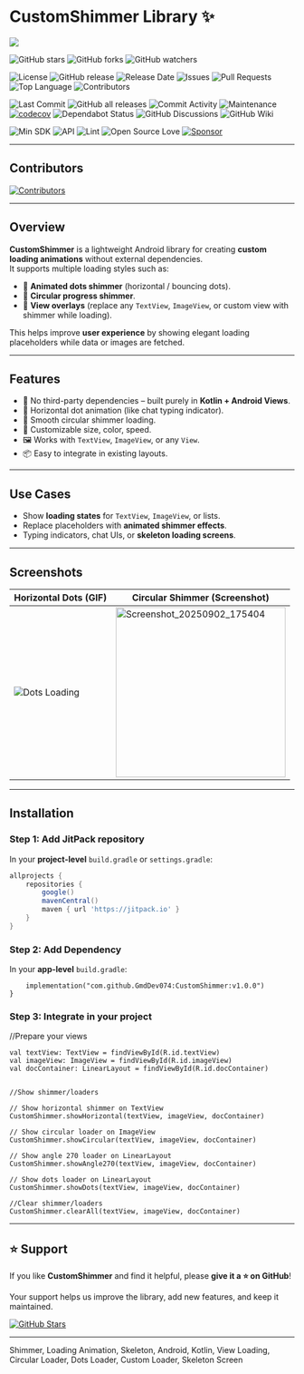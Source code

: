 # CustomShimmer Library ✨

[![](https://jitpack.io/v/GmdDev074/CustomShimmer.svg)](https://jitpack.io/#GmdDev074/CustomShimmer)

![GitHub stars](https://img.shields.io/github/stars/GmdDev074/CustomShimmer?style=social)
![GitHub forks](https://img.shields.io/github/forks/GmdDev074/CustomShimmer?style=social)
![GitHub watchers](https://img.shields.io/github/watchers/GmdDev074/CustomShimmer?style=social)

![License](https://img.shields.io/github/license/GmdDev074/CustomShimmer)
![GitHub release](https://img.shields.io/github/v/release/GmdDev074/CustomShimmer)
![Release Date](https://img.shields.io/github/release-date/GmdDev074/CustomShimmer)
![Issues](https://img.shields.io/github/issues/GmdDev074/CustomShimmer)
![Pull Requests](https://img.shields.io/github/issues-pr/GmdDev074/CustomShimmer)
![Top Language](https://img.shields.io/github/languages/top/GmdDev074/CustomShimmer)
![Contributors](https://img.shields.io/github/contributors/GmdDev074/CustomShimmer)

![Last Commit](https://img.shields.io/github/last-commit/GmdDev074/CustomShimmer)
![GitHub all releases](https://img.shields.io/github/downloads/GmdDev074/CustomShimmer/total)
![Commit Activity](https://img.shields.io/github/commit-activity/m/GmdDev074/CustomShimmer)
![Maintenance](https://img.shields.io/maintenance/yes/2025)
[![codecov](https://codecov.io/gh/GmdDev074/CustomShimmer/branch/main/graph/badge.svg)](https://codecov.io/gh/GmdDev074/CustomShimmer)
![Dependabot Status](https://img.shields.io/badge/dependabot-enabled-brightgreen?logo=dependabot)
![GitHub Discussions](https://img.shields.io/github/discussions/GmdDev074/CustomShimmer)
![GitHub Wiki](https://img.shields.io/badge/wiki-available-brightgreen)

![Min SDK](https://img.shields.io/badge/minSdk-21%2B-blue)
![API](https://img.shields.io/badge/API-21%2B-green.svg?style=flat)
![Lint](https://img.shields.io/badge/lint-passing-brightgreen)
![Open Source Love](https://badges.frapsoft.com/os/v1/open-source.svg?v=103)
[![Sponsor](https://img.shields.io/badge/sponsor-%E2%9D%A4-red)](https://github.com/sponsors/GmdDev074)

---

## Contributors

[![Contributors](https://contrib.rocks/image?repo=GmdDev074/CustomShimmer)](https://github.com/GmdDev074/CustomShimmer/graphs/contributors)

---

## Overview

**CustomShimmer** is a lightweight Android library for creating **custom loading animations** without external dependencies.  
It supports multiple loading styles such as:  

- 🔵 **Animated dots shimmer** (horizontal / bouncing dots).  
- 🔄 **Circular progress shimmer**.  
- 📄 **View overlays** (replace any `TextView`, `ImageView`, or custom view with shimmer while loading).  

This helps improve **user experience** by showing elegant loading placeholders while data or images are fetched.

---

## Features

- 🚀 No third-party dependencies – built purely in **Kotlin + Android Views**.  
- 🔵 Horizontal dot animation (like chat typing indicator).  
- 🔄 Smooth circular shimmer loading.  
- 🎨 Customizable size, color, speed.  
- 🖼 Works with `TextView`, `ImageView`, or any `View`.  
- 📦 Easy to integrate in existing layouts.  

---

## Use Cases

- Show **loading states** for `TextView`, `ImageView`, or lists.  
- Replace placeholders with **animated shimmer effects**.  
- Typing indicators, chat UIs, or **skeleton loading screens**.  

---

## Screenshots

| Horizontal Dots (GIF) | Circular Shimmer (Screenshot) |
|------------------------|-------------------------------|
| ![Dots Loading](https://github.com/user-attachments/assets/cac527cf-0ec7-443f-9d53-2c8134b700a5) | <img width="300" alt="Screenshot_20250902_175404" src="https://github.com/user-attachments/assets/b9020fa0-6072-4f52-b5d7-4cafd4a84bfd" /> |

---

## Installation

### Step 1: Add JitPack repository

In your **project-level** `build.gradle` or `settings.gradle`:

```gradle
allprojects {
    repositories {
        google()
        mavenCentral()
        maven { url 'https://jitpack.io' }
    }
}
```

### Step 2: Add Dependency

In your **app-level** `build.gradle`:

```dependencies {
    implementation("com.github.GmdDev074:CustomShimmer:v1.0.0")
}
```

### Step 3: Integrate in your project

//Prepare your views
```
val textView: TextView = findViewById(R.id.textView)
val imageView: ImageView = findViewById(R.id.imageView)
val docContainer: LinearLayout = findViewById(R.id.docContainer)


//Show shimmer/loaders

// Show horizontal shimmer on TextView
CustomShimmer.showHorizontal(textView, imageView, docContainer)

// Show circular loader on ImageView
CustomShimmer.showCircular(textView, imageView, docContainer)

// Show angle 270 loader on LinearLayout
CustomShimmer.showAngle270(textView, imageView, docContainer)

// Show dots loader on LinearLayout
CustomShimmer.showDots(textView, imageView, docContainer)

//Clear shimmer/loaders
CustomShimmer.clearAll(textView, imageView, docContainer)

```

---

## ⭐ Support

If you like **CustomShimmer** and find it helpful, please **give it a ⭐ on GitHub**!  

Your support helps us improve the library, add new features, and keep it maintained.

[![GitHub Stars](https://img.shields.io/github/stars/GmdDev074/CustomShimmer?style=social)](https://github.com/GmdDev074/CustomShimmer/stargazers)

---

Shimmer, Loading Animation, Skeleton, Android, Kotlin, View Loading, Circular Loader, Dots Loader, Custom Loader, Skeleton Screen


